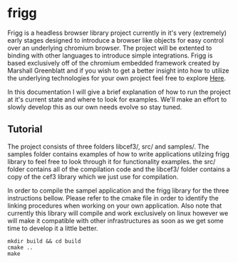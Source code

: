 # frigg

Frigg is a headless browser library project currently in it's very (extremely) early stages designed to introduce a browser like objects for easy control over an underlying chromium browser. The project will be extented to binding with other languages to introduce simple integrations. Frigg is based exclusively off of the chromium embedded framework created by Marshall Greenblatt and if you wish to get a better insight into how to utilize the underlying technologies for your own project feel free to explore [Here](https://bitbucket.org/chromiumembedded/cef).

In this documentation I will give a brief explanation of how to run the project at it's current state and where to look for examples. We'll make an effort to slowly develop this as our own needs evolve so stay tuned.

## Tutorial
The project consists of three folders libcef3/, src/ and samples/. The samples folder contains examples of how to write applications utilzing frigg library to feel free to look through it for functionality examples. the src/ folder contains all of the compilation code and the libcef3/ folder contains a copy of the cef3 library which we just use for compilation.

In order to compile the sampel application and the frigg library for the three instructions bellow. Please refer to the cmake file in order to identify the linking procedures when working on your own application. Also note that currently this library will compile and work exclusively on linux however we will make it compatible with other infrastructures as soon as we get some time to develop it a little better.

```
mkdir build && cd build
cmake ..
make
```
